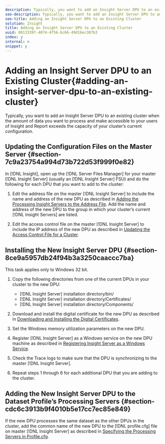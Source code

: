 ```yaml
---
description: Typically, you want to add an Insight Server DPU to an existing cluster when the amount of data you want to process and make accessible to your users of Insight and Report exceeds the capacity of your cluster’s current configuration.
seo-description: Typically, you want to add an Insight Server DPU to an existing cluster when the amount of data you want to process and make accessible to your users of Insight and Report exceeds the capacity of your cluster’s current configuration.
seo-title: Adding an Insight Server DPU to an Existing Cluster
solution: Insight
title: Adding an Insight Server DPU to an Existing Cluster
uuid: 08133397-4074-4f56-bc66-49d16ec387b3
index: y
internal: n
snippet: y
---
```


# Adding an Insight Server DPU to an Existing Cluster{#adding-an-insight-server-dpu-to-an-existing-cluster}

Typically, you want to add an Insight Server DPU to an existing cluster when the amount of data you want to process and make accessible to your users of Insight and Report exceeds the capacity of your cluster’s current configuration.

## Updating the Configuration Files on the Master Server {#section-7c9a23754a994d73b722d53f999f0e82}

In [!DNL Insight], open up the [!DNL Server Files Manager] for your master [!DNL Insight Server] (usually an [!DNL Insight Server] FSU) and do the following for each DPU that you want to add to the cluster:

1. Edit the address file on the master [!DNL Insight Server] to include the name and address of the new DPU as described in [Adding the Processing Insight Servers to the Address File](../../../../../home/c-inst-svr/c-install-ins-svr/c-ins-svr-clstrs/c-inst-ins-svr-clstr/c-inst-proc-clstr/c-config-mstr-ins-svr-clstr.md#section-2fe5298180164e8dbaa59ea6b6ff682d). Add the name and address of the new DPU to the group in which your cluster’s current [!DNL Insight Servers] are listed. 

1. Edit the access control file on the master [!DNL Insight Server] to include the IP address of the new DPU as described in [Updating the Access Control File for a Cluster](../../../../../home/c-inst-svr/c-install-ins-svr/c-ins-svr-clstrs/c-inst-ins-svr-clstr/c-inst-proc-clstr/c-config-mstr-ins-svr-clstr.md#section-fce1367d92a445168c35e9ca506e7d6b).

## Installing the New Insight Server DPU {#section-8ce9a5957db24f94b3a3250caaccc7ba}

This task applies only to Windows 32 bit.

1. Copy the following directories from one of the current DPUs in your cluster to the new DPU:

    * [!DNL Insight Server] installation directory/bin/ 
    * [!DNL Insight Server] installation directory/Certificates/ 
    * [!DNL Insight Server] installation directory/Components/

1. Download and install the digital certificate for the new DPU as described in [Downloading and Installing the Digital Certificates](../../../../../home/c-inst-svr/c-install-ins-svr/t-install-proc-inst-svr-dpu/c-dnld-dgtl-cert/c-dnld-dgtl-cert.md#concept-4f79c240492f4e52b6375b4b3bbefa17). 
1. Set the Windows memory utilization parameters on the new DPU. 
1. Register [!DNL Insight Server] as a Windows service on the new DPU machine as described in [Registering Insight Server as a Windows Service](../../../../../home/c-inst-svr/c-install-ins-svr/t-install-proc-inst-svr-dpu/c-reg-wdws-svc.md#concept-f2c7aa891d544a2595aa01d0d796a540). 

1. Check the Trace logs to make sure that the DPU is synchronizing to the master [!DNL Insight Server]. 
1. Repeat steps 1 through 6 for each additional DPU that you are adding to the cluster.

## Adding the New Insight Server DPU to the Dataset Profile’s Processing Servers {#section-cdc6c3913b9f4010b5e17cc7ec85e849}

If the new DPU processes the same dataset as the other DPUs in the cluster, add the common name of the new DPU to the [!DNL profile.cfg] file on master [!DNL Insight Server] as described in [Specifying the Processing Servers in Profile.cfg](../../../../../home/c-inst-svr/c-install-ins-svr/c-ins-svr-clstrs/c-inst-ins-svr-clstr/c-inst-proc-clstr/c-config-prof-run-clstr.md#section-99664e072c21462f91fbafb6d893fcf9). 
